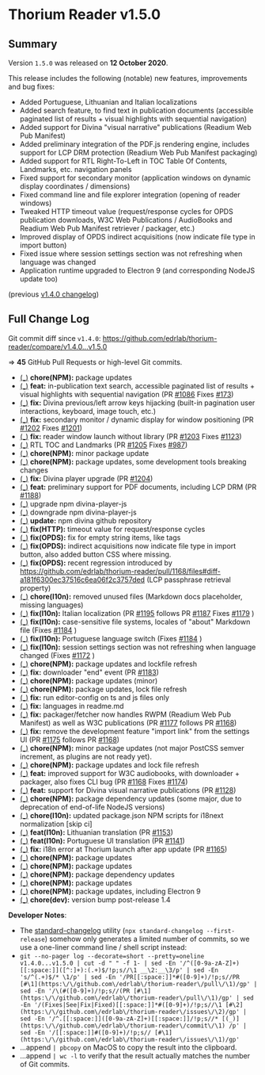 # Thorium Reader v1.5.0

## Summary

Version `1.5.0` was released on **12 October 2020**.

This release includes the following (notable) new features, improvements and bug fixes:

* Added Portuguese, Lithuanian and Italian localizations
* Added search feature, to find text in publication documents (accessible paginated list of results + visual highlights with sequential navigation)
* Added support for Divina "visual narrative" publications (Readium Web Pub Manifest)
* Added preliminary integration of the PDF.js rendering engine, includes support for LCP DRM protection (Readium Web Pub Manifest packaging)
* Added support for RTL Right-To-Left in TOC Table Of Contents, Landmarks, etc. navigation panels
* Fixed support for secondary monitor (application windows on dynamic display coordinates / dimensions)
* Fixed command line and file explorer integration (opening of reader windows)
* Tweaked HTTP timeout value (request/response cycles for OPDS publication downloads, W3C Web Publications / AudioBooks and Readium Web Pub Manifest retriever / packager, etc.)
* Improved display of OPDS indirect acquisitions (now indicate file type in import button)
* Fixed issue where session settings section was not refreshing when language was changed
* Application runtime upgraded to Electron 9 (and corresponding NodeJS update too)

(previous [v1.4.0 changelog](./CHANGELOG-v1.4.0.md))

## Full Change Log

Git commit diff since `v1.4.0`:
https://github.com/edrlab/thorium-reader/compare/v1.4.0...v1.5.0

=> **45** GitHub Pull Requests or high-level Git commits.

* [(_)](https://github.com/edrlab/thorium-reader/commit/1bc22e4ad804e9a580e117a1255c20e55f239188) __chore(NPM):__ package updates
* [(_)](https://github.com/edrlab/thorium-reader/commit/4362797548e4153bfc602082df4007fb3ff70aee) __feat:__ in-publication text search, accessible paginated list of results + visual highlights with sequential navigation (PR [#1086](https://github.com/edrlab/thorium-reader/pull/1086) Fixes [#173](https://github.com/edrlab/thorium-reader/issues/173))
* [(_)](https://github.com/edrlab/thorium-reader/commit/e90a96cb1a7ef595467e973a5f6174944de5172d) __fix:__ Divina previous/left arrow keys hijacking (built-in pagination user interactions, keyboard, image touch, etc.)
* [(_)](https://github.com/edrlab/thorium-reader/commit/aa0df0a07c2d6634a6ce1990f72fb85a3f8d6c65) __fix:__ secondary monitor / dynamic display for window positioning (PR [#1202](https://github.com/edrlab/thorium-reader/pull/1202) Fixes [#1201](https://github.com/edrlab/thorium-reader/issues/1201))
* [(_)](https://github.com/edrlab/thorium-reader/commit/d5f8bd921dcc82d3a7f99a7628ac07a2a47e4507) __fix:__ reader window launch without library (PR [#1203](https://github.com/edrlab/thorium-reader/pull/1203) Fixes [#1123](https://github.com/edrlab/thorium-reader/issues/1123))
* [(_)](https://github.com/edrlab/thorium-reader/commit/1c62aa091b244b74140cd70d31375a21ef8ca875) RTL TOC and Landmarks (PR [#1205](https://github.com/edrlab/thorium-reader/pull/1205) Fixes [#987](https://github.com/edrlab/thorium-reader/issues/987))
* [(_)](https://github.com/edrlab/thorium-reader/commit/b3de3ee26919687d1fe0aff1ac6294469ec3f38e) __chore(NPM):__ minor package update
* [(_)](https://github.com/edrlab/thorium-reader/commit/8d609e909847ec04b9b816e9664cfa702e0b71c5) __chore(NPM):__ package updates, some development tools breaking changes
* [(_)](https://github.com/edrlab/thorium-reader/commit/297b3fe919c954b5feb87d0787d32326363910de) __fix:__ Divina player upgrade (PR [#1204](https://github.com/edrlab/thorium-reader/pull/1204))
* [(_)](https://github.com/edrlab/thorium-reader/commit/68f3195117590635495d69faccea86c95370b84a) __feat:__ preliminary support for PDF documents, including LCP DRM (PR [#1188](https://github.com/edrlab/thorium-reader/pull/1188))
* [(_)](https://github.com/edrlab/thorium-reader/commit/e6d33860df7eab7a294b87cdb6347675e1df3a5f) upgrade npm divina-player-js
* [(_)](https://github.com/edrlab/thorium-reader/commit/75cfdea451abff45b1fdab4253e54e649f7af94e) downgrade npm divina-player-js
* [(_)](https://github.com/edrlab/thorium-reader/commit/f127eecf1cb057b96c2fe5ffab8bc241d113b04e) __update:__ npm divina github repository
* [(_)](https://github.com/edrlab/thorium-reader/commit/f038678f5c646a58bcc03de0d7fcfa993412bc98) __fix(HTTP):__ timeout value for request/response cycles
* [(_)](https://github.com/edrlab/thorium-reader/commit/28f9c9944686758be5b664ec583c539099884c59) __fix(OPDS):__ fix for empty string items, like tags
* [(_)](https://github.com/edrlab/thorium-reader/commit/da890473757c2e06312b530c32a431ea9d99d8db) __fix(OPDS):__ indirect acquisitions now indicate file type in import button, also added button CSS where missing.
* [(_)](https://github.com/edrlab/thorium-reader/commit/c51783603a374d8cbc874e27c4c4caa125d9ad57) __fix(OPDS):__ recent regression introduced by https://github.com/edrlab/thorium-reader/pull/1168/files#diff-a181f6300ec37516c6ea06f2c3757ded (LCP passphrase retrieval property)
* [(_)](https://github.com/edrlab/thorium-reader/commit/c046b990d0e8eb14483f31dfdfd32302d497c3b6) __chore(l10n):__ removed unused files (Markdown docs placeholder, missing languages)
* [(_)](https://github.com/edrlab/thorium-reader/commit/72f14dc364ac822756ca57718f85800106ec8b5c) __fix(l10n):__ Italian localization (PR [#1195](https://github.com/edrlab/thorium-reader/pull/1195) follows PR [#1187](https://github.com/edrlab/thorium-reader/pull/1187) Fixes [#1179](https://github.com/edrlab/thorium-reader/issues/1179) )
* [(_)](https://github.com/edrlab/thorium-reader/commit/638b62e5fe94965bb413c18554e27ffcd4551973) __fix(l10n):__ case-sensitive file systems, locales of "about" Markdown file (Fixes [#1184](https://github.com/edrlab/thorium-reader/issues/1184) )
* [(_)](https://github.com/edrlab/thorium-reader/commit/4453fe80f12fc80c6a23238b8074e2f05e6f1a97) __fix(l10n):__ Portuguese language switch (Fixes [#1184](https://github.com/edrlab/thorium-reader/issues/1184) )
* [(_)](https://github.com/edrlab/thorium-reader/commit/944509ff6fd64083b60599e02330a60e7e46a00f) __fix(l10n):__ session settings section was not refreshing when language changed (Fixes [#1172](https://github.com/edrlab/thorium-reader/issues/1172) )
* [(_)](https://github.com/edrlab/thorium-reader/commit/08484a899475df1c3d79b19b8d655ae2b1ac1967) __chore(NPM):__ package updates and lockfile refresh
* [(_)](https://github.com/edrlab/thorium-reader/commit/fcf7ec1685da004c9fb928177076d3d006f3f713) __fix:__ downloader "end" event (PR [#1183](https://github.com/edrlab/thorium-reader/pull/1183))
* [(_)](https://github.com/edrlab/thorium-reader/commit/ce1171e3699875cf7e5e7d84bffc4398e9da6362) __chore(NPM):__ package updates (minor)
* [(_)](https://github.com/edrlab/thorium-reader/commit/ddf8463d81dfa2d62dd7e6c963447333be76ecb7) __chore(NPM):__ package updates, lock file refresh
* [(_)](https://github.com/edrlab/thorium-reader/commit/eb04dd3969077b58ce6bd8dca61b371e09beb332) __fix:__ run editor-config on ts and js files only
* [(_)](https://github.com/edrlab/thorium-reader/commit/1485f5e57a3c091cf749a28b25c1349677a4f937) __fix:__ languages in readme.md
* [(_)](https://github.com/edrlab/thorium-reader/commit/8b851ff25fe9adee8086073189b3bc267fb520c8) __fix:__ packager/fetcher now handles RWPM (Readium Web Pub Manifest) as well as W3C publications (PR [#1177](https://github.com/edrlab/thorium-reader/pull/1177) follows PR [#1168](https://github.com/edrlab/thorium-reader/pull/1168))
* [(_)](https://github.com/edrlab/thorium-reader/commit/6b7836ba50800d0b706c6224b94480d67e060c96) __fix:__ remove the development feature "import link" from the settings UI (PR [#1175](https://github.com/edrlab/thorium-reader/pull/1175) follows PR [#1168](https://github.com/edrlab/thorium-reader/pull/1168))
* [(_)](https://github.com/edrlab/thorium-reader/commit/ade15c22d4ec547cc5e393ae30e5e3289eb33808) __chore(NPM):__ minor package updates (not major PostCSS semver increment, as plugins are not ready yet).
* [(_)](https://github.com/edrlab/thorium-reader/commit/b81cf0e4f0befd19f7348f86f382837197af78cd) __chore(NPM):__ package updates and lock file refresh
* [(_)](https://github.com/edrlab/thorium-reader/commit/aff2e383085eb8846d7085cfae8da048c7fada78) __feat:__ improved support for W3C audiobooks, with downloader + packager, also fixes CLI bug (PR [#1168](https://github.com/edrlab/thorium-reader/pull/1168) Fixes [#1174](https://github.com/edrlab/thorium-reader/issues/1174))
* [(_)](https://github.com/edrlab/thorium-reader/commit/cf57ff074c870afc1ab9b0897e6a41b99a2975e5) __feat:__ support for Divina visual narrative publications (PR [#1128](https://github.com/edrlab/thorium-reader/pull/1128))
* [(_)](https://github.com/edrlab/thorium-reader/commit/cc09ad4c1bfc3945b3d815b34e3a460f811248b3) __chore(NPM):__ package dependency updates (some major, due to deprecation of end-of-life NodeJS versions)
* [(_)](https://github.com/edrlab/thorium-reader/commit/496d7e02a1156f6bbfc3d6787153779ee707d3d5) __chore(l10n):__ updated package.json NPM scripts for i18next normalization [skip ci]
* [(_)](https://github.com/edrlab/thorium-reader/commit/9d1db7560f0374b50e734b1014b048cc5f29084d) __feat(l10n):__ Lithuanian translation (PR [#1153](https://github.com/edrlab/thorium-reader/pull/1153))
* [(_)](https://github.com/edrlab/thorium-reader/commit/15275c990e05ab48d38fd0a9c593d7013bb6cc83) __feat(l10n):__ Portuguese UI translation (PR [#1141](https://github.com/edrlab/thorium-reader/pull/1141))
* [(_)](https://github.com/edrlab/thorium-reader/commit/39d40f3b77e3772b4a1d5f3e092b6fc95c49dd39) __fix:__ i18n error at Thorium launch after app update (PR [#1165](https://github.com/edrlab/thorium-reader/pull/1165))
* [(_)](https://github.com/edrlab/thorium-reader/commit/c66a2a4572a9ee26be84a98d142a2241cace0d38) __chore(NPM):__ package updates
* [(_)](https://github.com/edrlab/thorium-reader/commit/d117fb696a5030fcc3cf642a05934de26c9cc5d7) __chore(NPM):__ package updates
* [(_)](https://github.com/edrlab/thorium-reader/commit/a34cfb0c63a07dbe291f1c69d5381608a417b209) __chore(NPM):__ package dependency updates
* [(_)](https://github.com/edrlab/thorium-reader/commit/000c0e7d5b8ad77e7329685f638690d1f75ef5b2) __chore(NPM):__ package updates
* [(_)](https://github.com/edrlab/thorium-reader/commit/7cfe49a3cd829c604df4e424afd6723a9d94e9fb) __chore(NPM):__ package updates, including Electron 9
* [(_)](https://github.com/edrlab/thorium-reader/commit/d2dec71321f6af104d35cc74452f5236ff16ab55) __chore(dev):__ version bump post-release 1.4

__Developer Notes__:

* The [standard-changelog](https://github.com/conventional-changelog/conventional-changelog/tree/master/packages/standard-changelog) utility (`npx standard-changelog --first-release`) somehow only generates a limited number of commits, so we use a one-liner command line / shell script instead:
* `git --no-pager log --decorate=short --pretty=oneline v1.4.0...v1.5.0 | cut -d " " -f 1- | sed -En '/^([0-9a-zA-Z]+)[[:space:]]([^:]+):(.+)$/!p;s//\1 __\2:__\3/p' | sed -En 's/^(.+)$/* \1/p' | sed -En '/PR[[:space:]]*#([0-9]+)/!p;s//PR [#\1](https:\/\/github.com\/edrlab\/thorium-reader\/pull\/\1)/gp' | sed -En '/\(#([0-9]+)/!p;s//(PR [#\1](https:\/\/github.com\/edrlab\/thorium-reader\/pull\/\1)/gp' | sed -En '/(Fixes|See|Fix|Fixed)[[:space:]]*#([0-9]+)/!p;s//\1 [#\2](https:\/\/github.com\/edrlab\/thorium-reader\/issues\/\2)/gp' | sed -En '/^.[[:space:]]([0-9a-zA-Z]+)[[:space:]]/!p;s//* [(_)](https:\/\/github.com\/edrlab\/thorium-reader\/commit\/\1) /p' | sed -En '/[[:space:]]#([0-9]+)/!p;s// [#\1](https:\/\/github.com\/edrlab\/thorium-reader\/issues\/\1)/gp'`
* ...append `| pbcopy` on MacOS to copy the result into the clipboard.
* ...append `| wc -l` to verify that the result actually matches the number of Git commits.
